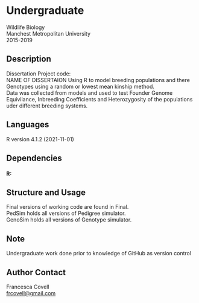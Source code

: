 # Undergraduate 
Wildlife Biology \
Manchest Metropolitan University\
2015-2019 

## Description 
Dissertation Project code: \
NAME OF DISSERTAION
Using R to model breeding populations and there Genotypes using a random or lowest mean kinship method. \
Data was collected from models and used to test Founder Genome Equivilance, Inbreeding Coefficients and Heterozygosity of the populations uder different breeding systems.

## Languages
R version 4.1.2 (2021-11-01)
 
## Dependencies
#### R:

## Structure and Usage
Final versions of working code are found in Final. \
PedSim holds all versions of Pedigree simulator. \
GenoSim holds all versions of Genotype simulator. 

## Note
Undergraduate work done prior to knowledge of GitHub as version control 


## Author Contact
Francesca Covell\
frcovell@gmail.com
